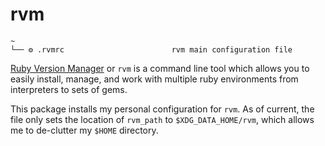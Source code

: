 # rvm

```text
~
└── ⚙️ .rvmrc                        rvm main configuration file

```

[Ruby Version Manager](https://rvm.io/) or `rvm` is a command line tool which allows you to easily install, manage, and work with multiple ruby environments from interpreters to sets of gems.

This package installs my personal configuration for `rvm`. As of current, the file only sets the location of `rvm_path` to `$XDG_DATA_HOME/rvm`, which allows me to de-clutter my `$HOME` directory.
